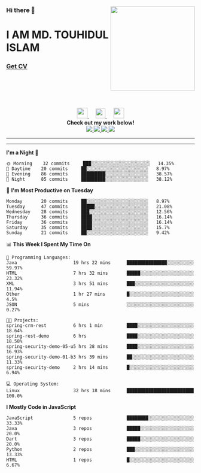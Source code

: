 <div>
<img align="right" width="225" height="225" src="https://touhid-jisan.github.io/img/about-us.png">
<div>
  <h3> </h3>
  <h3> </h3>
  <h3>Hi there 👋</h3>
  <h1>I AM MD. TOUHIDUL ISLAM</h1>
 <!-- <h3>Software Engineer</h3> -->
  <h3> <a href="https://touhid-jisan.github.io/pdf/Touhidul_Islam.pdf"><span>Get CV</span></a></h3>
</div>
</div>
<br/><br/><br/><br/><br/>

<div align="center">
  
  <a href= "https://www.instagram.com/touhid_jisan/">
    <img src="https://img.icons8.com/ios-glyphs/256/000000/instagram-new.svg" width="28px"/>
  </a>
  &emsp;
  <a href="https://www.linkedin.com/in/touhid-jisan/">
    <img src="https://img.icons8.com/ios-filled/256/000000/linkedin.svg" width="26px"/>
  </a>
  &emsp;
  <a href="http://touhid-jisan.github.io/">
    <img src="https://img.icons8.com/material/256/000000/globe--v1.png" width="28px"/>
  </a>
  <br> 
  <strong>Check out my work below!</strong> <br>
    
  <a href="https://github.com/touhid-jisan">
    <img src="https://badges.pufler.dev/years/touhid-jisan?style=flat-square&color=black&logo=github">
  </a>
  <a href="https://github.com/touhid-jisan?tab=repositories">
    <img src="https://badges.pufler.dev/repos/touhid-jisan?style=flat-square&color=black&logo=github">
  </a>
  <a href="https://gist.github.com/touhid-jisan">
    <img src="https://badges.pufler.dev/gists/touhid-jisan?style=flat-square&color=black&logo=github">
  </a>
  <a href="https://github.com/touhid-jisan">
    <img src="https://badges.pufler.dev/commits/monthly/touhid-jisan?style=flat-square&color=black&logo=github">
  </a>
</div>
<hr><hr>
<!--
**touhid-jisan/touhid-jisan** is a ✨ _special_ ✨ repository because its `README.md` (this file) appears on your GitHub profile.

Here are some ideas to get you started:

- 🔭 I’m currently working on ...
- 🌱 I’m currently learning ...
- 👯 I’m looking to collaborate on ...
- 🤔 I’m looking for help with ...
- 💬 Ask me about ...
- 📫 How to reach me: ...
- 😄 Pronouns: ...
- ⚡ Fun fact: ...
-->

<!--START_SECTION:waka-->
**I'm a Night 🦉** 

```text
🌞 Morning    32 commits     ███░░░░░░░░░░░░░░░░░░░░░░   14.35% 
🌆 Daytime    20 commits     ██░░░░░░░░░░░░░░░░░░░░░░░   8.97% 
🌃 Evening    86 commits     █████████░░░░░░░░░░░░░░░░   38.57% 
🌙 Night      85 commits     █████████░░░░░░░░░░░░░░░░   38.12%

```
📅 **I'm Most Productive on Tuesday** 

```text
Monday       20 commits     ██░░░░░░░░░░░░░░░░░░░░░░░   8.97% 
Tuesday      47 commits     █████░░░░░░░░░░░░░░░░░░░░   21.08% 
Wednesday    28 commits     ███░░░░░░░░░░░░░░░░░░░░░░   12.56% 
Thursday     36 commits     ████░░░░░░░░░░░░░░░░░░░░░   16.14% 
Friday       36 commits     ████░░░░░░░░░░░░░░░░░░░░░   16.14% 
Saturday     35 commits     ████░░░░░░░░░░░░░░░░░░░░░   15.7% 
Sunday       21 commits     ██░░░░░░░░░░░░░░░░░░░░░░░   9.42%

```


📊 **This Week I Spent My Time On** 

```text
💬 Programming Languages: 
Java                     19 hrs 22 mins      ███████████████░░░░░░░░░░   59.97% 
HTML                     7 hrs 32 mins       █████░░░░░░░░░░░░░░░░░░░░   23.32% 
XML                      3 hrs 51 mins       ███░░░░░░░░░░░░░░░░░░░░░░   11.94% 
Other                    1 hr 27 mins        █░░░░░░░░░░░░░░░░░░░░░░░░   4.5% 
JSON                     5 mins              ░░░░░░░░░░░░░░░░░░░░░░░░░   0.27%

🐱‍💻 Projects: 
spring-crm-rest          6 hrs 1 min         ████░░░░░░░░░░░░░░░░░░░░░   18.64% 
spring-rest-demo         6 hrs               ████░░░░░░░░░░░░░░░░░░░░░   18.58% 
spring-security-demo-05-u5 hrs 28 mins       ████░░░░░░░░░░░░░░░░░░░░░   16.93% 
spring-security-demo-01-b3 hrs 39 mins       ██░░░░░░░░░░░░░░░░░░░░░░░   11.33% 
spring-security-demo     2 hrs 14 mins       █░░░░░░░░░░░░░░░░░░░░░░░░   6.94%

💻 Operating System: 
Linux                    32 hrs 18 mins      █████████████████████████   100.0%

```

**I Mostly Code in JavaScript** 

```text
JavaScript               5 repos             ████████░░░░░░░░░░░░░░░░░   33.33% 
Java                     3 repos             █████░░░░░░░░░░░░░░░░░░░░   20.0% 
Dart                     3 repos             █████░░░░░░░░░░░░░░░░░░░░   20.0% 
Python                   2 repos             ███░░░░░░░░░░░░░░░░░░░░░░   13.33% 
HTML                     1 repos             █░░░░░░░░░░░░░░░░░░░░░░░░   6.67%

```



<!--END_SECTION:waka-->

